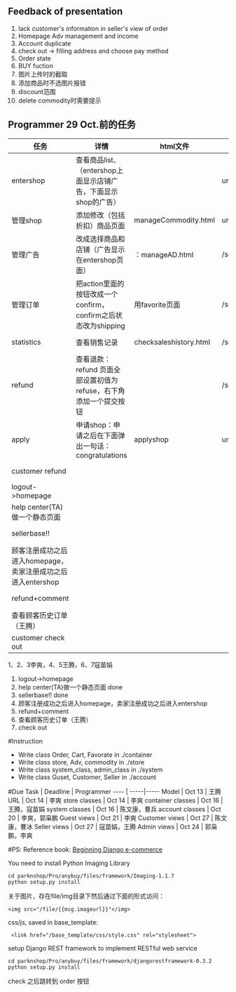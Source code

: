 ## Feedback of presentation
1. lack customer's information in seller's view of order
2. Homepage Adv management and income
3. Account duplicate
4. check out -> filling address and choose pay method
5. Order state
6. BUY fuction
7. 图片上传时的截取
8. 添加商品时不选图片报错
9. discount范围
10. delete commodity时需要提示


## Programmer 29 Oct.前的任务

任务 | 详情 | html文件 | url | status
----|-----|----------|----- | ---
entershop|查看商品list、（entershop上面显示店铺广告，下面显示shop的广告）| |url:/seller/ | done by LS
管理shop|添加修改（包括折扣）商品页面|manageCommodity.html| url:/seller/modify |
管理广告|改成选择商品和店铺（广告显示在entershop页面）|：manageAD.html |/seller/ad |done by LS
管理订单|把action里面的按钮改成一个confirm，confirm之后状态改为shipping |用favorite页面|/seller/order |done by WT
statistics|查看销售记录|checksaleshistory.html|/seller/statistics|done by WT
refund|查看退款：refund 页面全部设置初值为refuse，右下角添加一个提交按钮 ||/seller/refund|done by WT
apply|申请shop：申请之后在下面弹出一句话：congratulations|applyshop| url/myshop/applyshop|
customer refund||||done by WT
logout->homepage || ||done by LS
help center(TA)做一个静态页面|||| done CXY
sellerbase!!|||| done by LS
顾客注册成功之后进入homepage，卖家注册成功之后进入entershop||||done by LS
refund+comment||||done by WT
查看顾客历史订单（王腾）||||done by WT
customer check out ||||

1、2、3李爽，4、5王腾，6、7寇苗娟

1. logout->homepage 
2. help center(TA)做一个静态页面 done
3. sellerbase!! done
4. 顾客注册成功之后进入homepage，卖家注册成功之后进入entershop
5. refund+comment
6. 查看顾客历史订单（王腾）
7. check out 

#Instruction
- Write class Order, Cart, Favorate in ./container
- Write class store, Adv, commodity in ./store
- Write class system_class, admin_class in ./system
- Write class Guset, Customer, Seller in ./account

#Due
Task	| Deadline | Programmer
----	| -----|-----
Model	| Oct 13 | 王腾
URL | Oct 14 | 李爽
store classes | Oct 14 | 李爽
container classes | Oct 16 | 王腾，寇苗娟
system classes | Oct 16 | 陈文康，曹兵
account classes | Oct 20 | 李爽，郭枭鹏
Guest views | Oct 21 | 李爽
Customer views | Oct 27 | 陈文康，曹冰
Seller views | Oct 27 | 寇苗娟，王腾
Admin views | Oct 24 | 郭枭鹏，李爽

#PS: 
Reference book: [Beginning Django e-commerce](http://pan.baidu.com/s/1mgDmHpY)

You need to install Python Imaging Library 

    cd parknshop/Pro/anybuy/files/framework/Imaging-1.1.7
    python setup.py install


关于图片，存在file/img目录下然后通过下面的形式访问：

    <img src="/file/{{msg.imageurl}}"</img>

css/js, saved in base_template:

     <link href="/base_template/css/style.css" rel="stylesheet">

setup Django REST framework to implement RESTful web service

    cd parknshop/Pro/anybuy/files/framework/djangorestframework-0.3.2
    python setup.py install 

check 之后跳转到 order
按钮